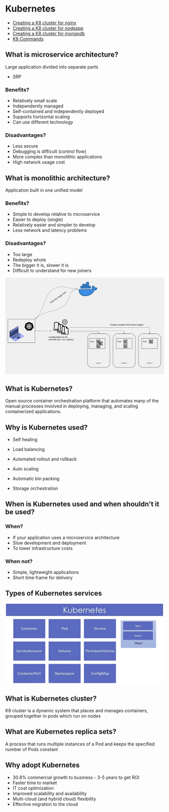 # Kubernetes

- [Creating a K8 cluster for nginx](https://github.com/crotchetycrow/eng110-kubernetes/blob/main/documentation/k8_cluster_nginx.md)
- [Creating a K8 cluster for nodeapp](https://github.com/crotchetycrow/eng110-kubernetes/blob/main/documentation/k8_nodeapp.md)
- [Creating a K8 cluster for mongodb](https://github.com/crotchetycrow/eng110-kubernetes/blob/main/documentation/k8_mongodb.md)
- [K8 Commands](https://github.com/crotchetycrow/eng110-kubernetes/blob/main/documentation/k8_cmd.md)

## What is microservice architecture?

Large application divided into separate parts

- SRP

### Benefits?

- Relatively small scale
- Independently managed
- Self-contained and independently deployed
- Supports horizontal scaling
- Can use different technology

### Disadvantages?

- Less secure
- Debugging is difficult (control flow)
- More complex than monolithic applications
- High network usage cost

## What is monolithic architecture?

Application built in one unified model

### Benefits?

- Simple to develop relative to microservice
- Easier to deploy (single)
- Relatively easier and simpler to develop
- Less network and latency problems

### Disadvantages?

- Too large
- Redeploy whole
- The bigger it is, slower it is
- Difficult to understand for new joiners

![](/img/k8_orchestration.png)

## What is Kubernetes?

Open source container orchestration platform that automates many of the manual processes involved in deploying, managing, and scaling containerized applications.

## Why is Kubernetes used?

- Self healing

- Load balancing

- Automated rollout and rollback

- Auto scaling

- Automatic bin packing

- Storage orchestration

## When is Kubernetes used and when shouldn't it be used?

### When?

- If your application uses a microservice architecture
- Slow development and deployment
- To lower infrastructure costs

### When not?

- Simple, lightweight applications
- Short time frame for delivery

## Types of Kubernetes services

![](/img/k8_services.png)

## What is Kubernetes cluster?

K8 cluster is a dynamic system that places and manages containers, grouped together in pods which run on nodes

## What are Kubernetes replica sets?

A process that runs multiple instances of a Pod and keeps the specified number of Pods constant

## Why adopt Kubernetes

- 30.8% commercial growth to business - 3-5 years to get ROI
- Faster time to market
- IT cost optimization
- Improved scalability and availability
- Multi-cloud (and hybrid cloud) flexibility
- Effective migration to the cloud
